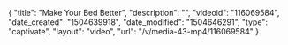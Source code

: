 {
    "title": "Make Your Bed Better",
    "description": "",
    "videoid": "116069584",
    "date_created": "1504639918",
    "date_modified": "1504646291",
    "type": "captivate",
    "layout": "video",
    "url": "\/v\/media-43-mp4\/116069584"
}